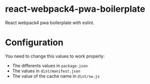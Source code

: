# react-webpack4-pwa-boilerplate
React webpack4 pwa boilerplate with eslint.

# Configuration
You need to change this values to work properly:
* The differents values in `package.json`
* The values in `dist/manifest.json`
* The value of the cache name in `dist/sw.js`
